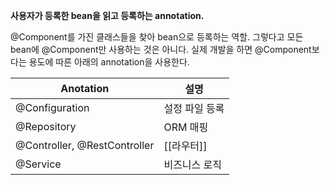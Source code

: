 **사용자가 등록한 bean을 읽고 등록하는 annotation.**

@Component를 가진 클래스들을 찾아 bean으로 등록하는 역할.
그렇다고 모든 bean에 @Component만 사용하는 것은 아니다. 
실제 개발을 하면 @Component보다는 용도에 따른 아래의 annotation을 사용한다.

| Anotation                    | 설명       |
| ---------------------------- | -------- |
| @Configuration               | 설정 파일 등록 |
| @Repository                  | ORM 매핑   |
| @Controller, @RestController | [[라우터]]  |
| @Service<br>                 | 비즈니스 로직  |




